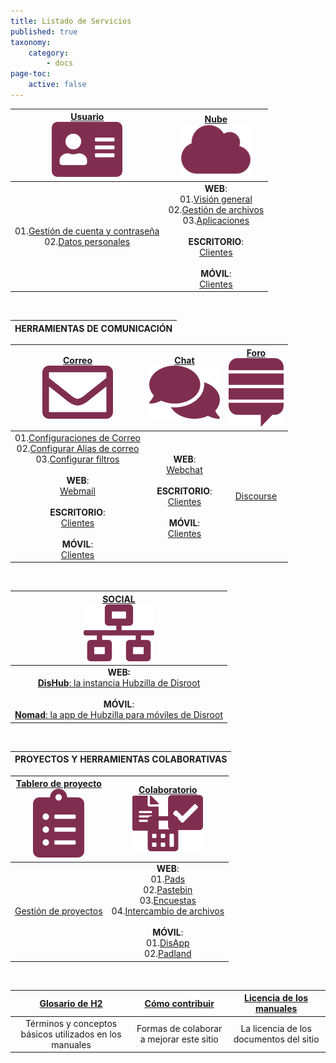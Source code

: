 ```yaml
---
title: Listado de Servicios
published: true
taxonomy:
    category:
        - docs
page-toc:
    active: false
---
```


|[**Usuario**<br>![](icons/user.png)](/user/)|[**Nube**<br>![](icons/cloud.png)](/cloud/)|
|:--:|:--:|
|01.[Gestión de cuenta y contraseña](/user/account_password/)<br>02.[Datos personales](/user/gdpr/)|**WEB**:<br>01.[Visión general](/cloud/introduction/)<br>02.[Gestión de archivos](/cloud/files_management)<br>03.[Aplicaciones](/cloud/apps/)<br><br>**ESCRITORIO**:<br>[Clientes](/cloud/clients/desktop)<br><br>**MÓVIL**:<br>[Clientes](/cloud/clients/mobile)|
<br>

|**HERRAMIENTAS DE COMUNICACIÓN**|
|:--:|

|[**Correo**<br>![](icons/email.png)](/communication/email/)|[**Chat**<br>![](icons/chat.png)](/communication/chat/)|[**Foro**<br>![](icons/forum.png)](/communication/forum/)|
|:--:|:--:|:--:|
|01.[Configuraciones de Correo](/communication/email/clients)<br>02.[Configurar Alias de correo](/communication/email/alias)<br>03.[Configurar filtros](email/filters)<br><br>**WEB**:<br>[Webmail](/communication/email/webmail)<br><br>**ESCRITORIO**:<br>[Clientes](/communication/email/clients/desktop)<br><br>**MÓVIL**:<br>[Clientes](/communication/email/clients/mobile)|**WEB**:<br>[Webchat](/communication/chat/webchat)<br><br>**ESCRITORIO**:<br>[Clientes](/communication/chat/desktop)<br><br>**MÓVIL**:<br>[Clientes](/communication/chat/mobile)|[Discourse](/communication/forum/)|
<br>

|[**SOCIAL**<br>![](icons/social.png)](/social/)|
|:--:|
|**WEB:**<br>[**DisHub**: la instancia Hubzilla de Disroot](/social/dishub)<br><br>**MÓVIL**:<br>[**Nomad**: la app de Hubzilla para móviles de Disroot](/social/nomad)|
<br>

|PROYECTOS Y HERRAMIENTAS COLABORATIVAS|
|:--:|

|[**Tablero de proyecto**<br>![](icons/project.png)](/projects_office/taiga/)|[**Colaboratorio**<br>![](icons/collaborative.png)](/projects_office/)|
|:--:|:--:|
|[Gestión de proyectos](/projects_office/taiga/)|**WEB**:<br>01.[Pads](/projects_office/pads/)<br>02.[Pastebin](/projects_office/bin)<br>03.[Encuestas](/projects_office/polls/)<br>04.[Intercambio de archivos](/projects_office/lufi/)<br><br>**MÓVIL**:<br>01.[DisApp](/projects_office/disapp)<br>02.[Padland](/projects_office/padland)|
<br>

|[Glosario de H2](/glosary)|[Cómo contribuir](/contribute)|[Licencia de los manuales](/licensing)|
|:--:|:--:|:--:|
|Términos y conceptos básicos utilizados en los manuales|Formas de colaborar a mejorar este sitio|La licencia de los documentos del sitio|

